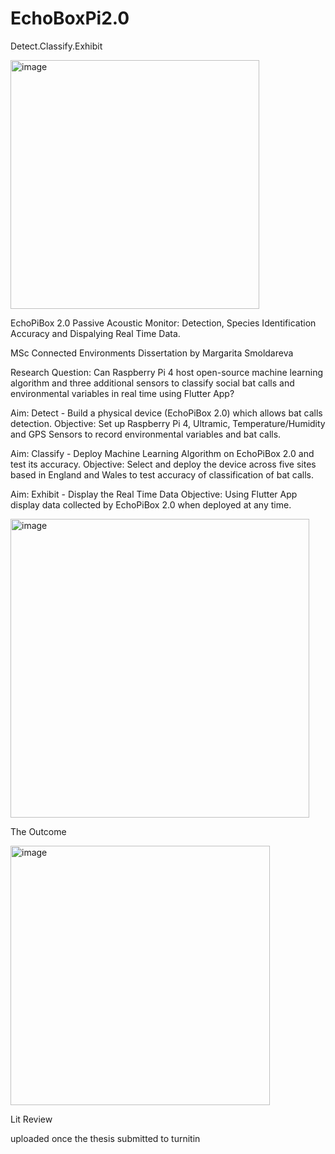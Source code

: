 # EchoBoxPi2.0

Detect.Classify.Exhibit


<img width="398" alt="image" src="https://github.com/Rita888/EchoPiBox-2.0/assets/93122551/ce94ce5b-daa7-4f7f-b86f-efd7c5d6ff24">


EchoPiBox 2.0 Passive Acoustic Monitor: Detection, Species Identification Accuracy and Dispalying Real Time Data.

MSc Connected Environments Dissertation by Margarita Smoldareva

Research Question:
Can Raspberry Pi 4 host open-source machine learning algorithm and three additional sensors to classify social bat calls and environmental variables in real time using Flutter App? 

Aim: Detect - Build a physical device (EchoPiBox 2.0) which allows bat calls detection. 
Objective: Set up Raspberry Pi 4, Ultramic, Temperature/Humidity and GPS Sensors to record environmental variables and bat calls. 

Aim: Classify - Deploy Machine Learning Algorithm on EchoPiBox 2.0 and test its accuracy. 
Objective: Select and deploy the device across five sites based in England and Wales to test accuracy of classification of bat calls. 

Aim: Exhibit - Display the Real Time Data
Objective: Using Flutter App display data collected by EchoPiBox 2.0 when deployed at any time. 

<img width="478" alt="image" src="https://github.com/Rita888/EchoPiBox-2.0/assets/93122551/d25ad18e-8482-4845-80e0-71161bda71d6">

The Outcome

<img width="415" alt="image" src="https://github.com/Rita888/EchoPiBox-2.0/assets/93122551/efb613bb-0c0a-451a-a7c0-13f10dc1184f">




Lit Review 

uploaded once the thesis submitted to turnitin 

